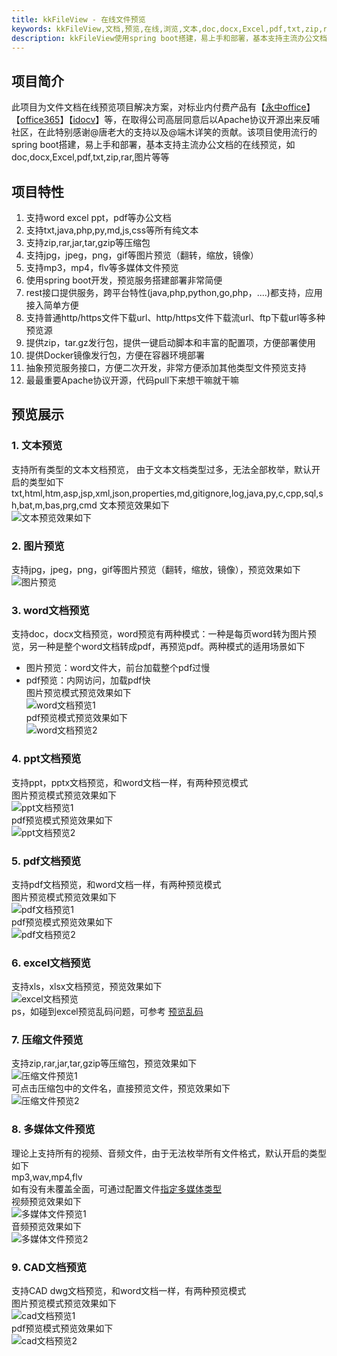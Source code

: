 ```yaml
---
title: kkFileView - 在线文件预览
keywords: kkFileView,文档,预览,在线,浏览,文本,doc,docx,Excel,pdf,txt,zip,rar,压缩
description: kkFileView使用spring boot搭建，易上手和部署，基本支持主流办公文档的在线预览，如doc,docx,Excel,pdf,txt,zip,rar,图片等等
---
```

## 项目简介

此项目为文件文档在线预览项目解决方案，对标业内付费产品有【[永中office](http://dcs.yozosoft.com/)】【[office365](http://www.officeweb365.com/)】【[idocv](https://www.idocv.com/)】等，在取得公司高层同意后以Apache协议开源出来反哺社区，在此特别感谢@唐老大的支持以及@端木详笑的贡献。该项目使用流行的spring boot搭建，易上手和部署，基本支持主流办公文档的在线预览，如doc,docx,Excel,pdf,txt,zip,rar,图片等等

## 项目特性

1. 支持word excel ppt，pdf等办公文档
2. 支持txt,java,php,py,md,js,css等所有纯文本
3. 支持zip,rar,jar,tar,gzip等压缩包
4. 支持jpg，jpeg，png，gif等图片预览（翻转，缩放，镜像）
5. 支持mp3，mp4，flv等多媒体文件预览
6. 使用spring boot开发，预览服务搭建部署非常简便
7. rest接口提供服务，跨平台特性(java,php,python,go,php，....)都支持，应用接入简单方便
8. 支持普通http/https文件下载url、http/https文件下载流url、ftp下载url等多种预览源
9. 提供zip，tar.gz发行包，提供一键启动脚本和丰富的配置项，方便部署使用
10. 提供Docker镜像发行包，方便在容器环境部署
11. 抽象预览服务接口，方便二次开发，非常方便添加其他类型文件预览支持
12. 最最重要Apache协议开源，代码pull下来想干嘛就干嘛

## 预览展示

### 1. 文本预览

支持所有类型的文本文档预览， 由于文本文档类型过多，无法全部枚举，默认开启的类型如下 txt,html,htm,asp,jsp,xml,json,properties,md,gitignore,log,java,py,c,cpp,sql,sh,bat,m,bas,prg,cmd
文本预览效果如下  
![文本预览效果如下](https://kkfileview.keking.cn/img/preview/preview-text.png)

### 2. 图片预览

支持jpg，jpeg，png，gif等图片预览（翻转，缩放，镜像），预览效果如下  
![图片预览](https://kkfileview.keking.cn/img/preview/preview-image.png)  

### 3. word文档预览

支持doc，docx文档预览，word预览有两种模式：一种是每页word转为图片预览，另一种是整个word文档转成pdf，再预览pdf。两种模式的适用场景如下  

* 图片预览：word文件大，前台加载整个pdf过慢  
* pdf预览：内网访问，加载pdf快  
图片预览模式预览效果如下  
![word文档预览1](https://kkfileview.keking.cn/img/preview/preview-doc-image.png)  
pdf预览模式预览效果如下  
![word文档预览2](https://kkfileview.keking.cn/img/preview/preview-doc-pdf.png)  

### 4. ppt文档预览

支持ppt，pptx文档预览，和word文档一样，有两种预览模式  
图片预览模式预览效果如下  
![ppt文档预览1](https://kkfileview.keking.cn/img/preview/preview-ppt-image.png)  
pdf预览模式预览效果如下  
![ppt文档预览2](https://kkfileview.keking.cn/img/preview/preview-ppt-pdf.png)  

### 5. pdf文档预览

支持pdf文档预览，和word文档一样，有两种预览模式  
图片预览模式预览效果如下  
![pdf文档预览1](https://kkfileview.keking.cn/img/preview/preview-pdf-image.png)  
pdf预览模式预览效果如下  
![pdf文档预览2](https://kkfileview.keking.cn/img/preview/preview-pdf-pdf.png)  

### 6. excel文档预览

支持xls，xlsx文档预览，预览效果如下  
![excel文档预览](https://kkfileview.keking.cn/img/preview/preview-xls.png)  
ps，如碰到excel预览乱码问题，可参考 [预览乱码](https://kkfileview.keking.cn/zh-cn/docs/faq.html)  

### 7. 压缩文件预览

支持zip,rar,jar,tar,gzip等压缩包，预览效果如下  
![压缩文件预览1](https://kkfileview.keking.cn/img/preview/preview-zip.png)  
可点击压缩包中的文件名，直接预览文件，预览效果如下  
![压缩文件预览2](https://kkfileview.keking.cn/img/preview/preview-zip-inner.png)  

### 8. 多媒体文件预览

理论上支持所有的视频、音频文件，由于无法枚举所有文件格式，默认开启的类型如下  
mp3,wav,mp4,flv  
如有没有未覆盖全面，可通过配置文件[指定多媒体类型](https://kkfileview.keking.cn/zh-cn/docs/config.html)  
视频预览效果如下  
![多媒体文件预览1](https://kkfileview.keking.cn/img/preview/preview-video.png)  
音频预览效果如下  
![多媒体文件预览2](https://kkfileview.keking.cn/img/preview/preview-audio.png)  

### 9. CAD文档预览

支持CAD dwg文档预览，和word文档一样，有两种预览模式  
图片预览模式预览效果如下  
![cad文档预览1](https://kkfileview.keking.cn/img/preview/preview-cad-image.png)  
pdf预览模式预览效果如下  
![cad文档预览2](https://kkfileview.keking.cn/img/preview/preview-cad-pdf.png)
